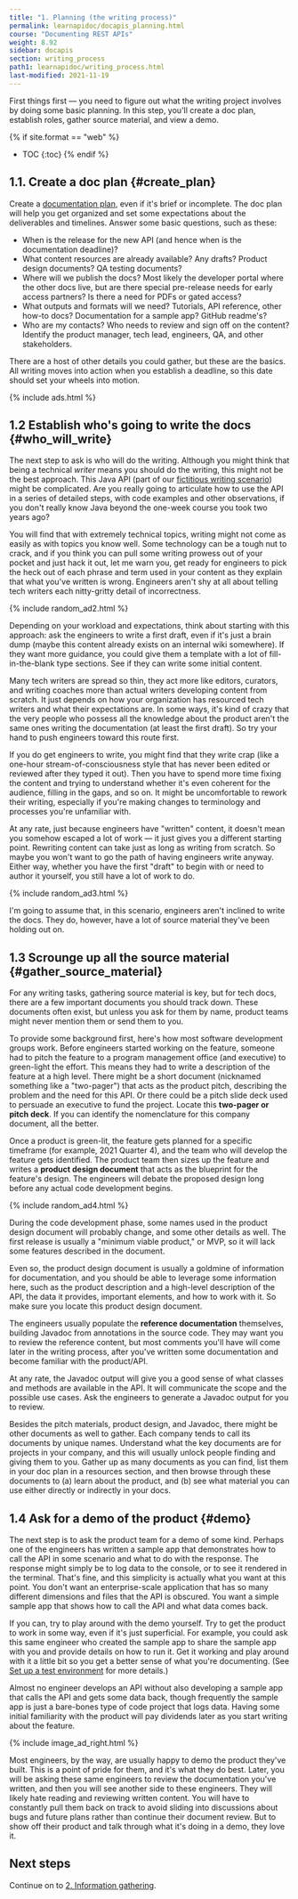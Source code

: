 ```yaml
---
title: "1. Planning (the writing process)"
permalink: learnapidoc/docapis_planning.html
course: "Documenting REST APIs"
weight: 8.92
sidebar: docapis
section: writing_process
path1: learnapidoc/writing_process.html
last-modified: 2021-11-19
---
```


First things first &mdash; you need to figure out what the writing project involves by doing some basic planning. In this step, you'll create a doc plan, establish roles, gather source material, and view a demo.

{% if site.format == "web" %}
* TOC
{:toc}
{% endif %}

## 1.1. Create a doc plan {#create_plan}

Create a [documentation plan](https://idratherbewriting.com/learnapidoc/docapis_managing_doc_projects.html#create_project_plans), even if it's brief or incomplete. The doc plan will help you get organized and set some expectations about the deliverables and timelines. Answer some basic questions, such as these:

* When is the release for the new API (and hence when is the documentation deadline)?
* What content resources are already available? Any drafts? Product design documents? QA testing documents?
* Where will we publish the docs? Most likely the developer portal where the other docs live, but are there special pre-release needs for early access partners? Is there a need for PDFs or gated access?
* What outputs and formats will we need? Tutorials, API reference, other how-to docs? Documentation for a sample app? GitHub readme's?
* Who are my contacts? Who needs to review and sign off on the content? Identify the product manager, tech lead, engineers, QA, and other stakeholders.

There are a host of other details you could gather, but these are the basics. All writing moves into action when you establish a deadline, so this date should set your wheels into motion.

{% include ads.html %}

## 1.2 Establish who's going to write the docs {#who_will_write}

The next step to ask is who will do the writing. Although you might think that being a technical _writer_ means you should do the writing, this might not be the best approach. This Java API (part of our [fictitious writing scenario](docapis_writing_process_overview.html)) might be complicated. Are you really going to articulate how to use the API in a series of detailed steps, with code examples and other observations, if you don't really know Java beyond the one-week course you took two years ago?

You will find that with extremely technical topics, writing might not come as easily as with topics you know well. Some technology can be a tough nut to crack, and if you think you can pull some writing prowess out of your pocket and just hack it out, let me warn you, get ready for engineers to pick the heck out of each phrase and term used in your content as they explain that what you've written is wrong. Engineers aren't shy at all about telling tech writers each nitty-gritty detail of incorrectness.

{% include random_ad2.html %}

Depending on your workload and expectations, think about starting with this approach: ask the engineers to write a first draft, even if it's just a brain dump (maybe this content already exists on an internal wiki somewhere). If they want more guidance, you could give them a template with a lot of fill-in-the-blank type sections. See if they can write some initial content.

Many tech writers are spread so thin, they act more like editors, curators, and writing coaches more than actual writers developing content from scratch. It just depends on how your organization has resourced tech writers and what their expectations are. In some ways, it's kind of crazy that the very people who possess all the knowledge about the product aren't the same ones writing the documentation (at least the first draft). So try your hand to push engineers toward this route first.

If you do get engineers to write, you might find that they write crap (like a one-hour stream-of-consciousness style that has never been edited or reviewed after they typed it out). Then you have to spend more time fixing the content and trying to understand whether it's even coherent for the audience, filling in the gaps, and so on. It might be uncomfortable to rework their writing, especially if you're making changes to terminology and processes you're unfamiliar with.

At any rate, just because engineers have "written" content, it doesn't mean you somehow escaped a lot of work &mdash; it just gives you a different starting point. Rewriting content can take just as long as writing from scratch. So maybe you won't want to go the path of having engineers write anyway. Either way, whether you have the first "draft" to begin with or need to author it yourself, you still have a lot of work to do.

{% include random_ad3.html %}

I'm going to assume that, in this scenario, engineers aren't inclined to write the docs. They do, however, have a lot of source material they've been holding out on.

## 1.3 Scrounge up all the source material {#gather_source_material}

For any writing tasks, gathering source material is key, but for tech docs, there are a few important documents you should track down. These documents often exist, but unless you ask for them by name, product teams might never mention them or send them to you.

To provide some background first, here's how most software development groups work. Before engineers started working on the feature, someone had to pitch the feature to a program management office (and executive) to green-light the effort. This means they had to write a description of the feature at a high level. There might be a short document (nicknamed something like a "two-pager") that acts as the product pitch, describing the problem and the need for this API. Or there could be a pitch slide deck used to persuade an executive to fund the project. Locate this **two-pager or pitch deck**. If you can identify the nomenclature for this company document, all the better.

Once a product is green-lit, the feature gets planned for a specific timeframe (for example, 2021 Quarter 4), and the team who will develop the feature gets identified. The product team then sizes up the feature and writes a **product design document** that acts as the blueprint for the feature's design. The engineers will debate the proposed design long before any actual code development begins.

{% include random_ad4.html %}

During the code development phase, some names used in the product design document will probably change, and some other details as well. The first release is usually a "minimum viable product," or MVP, so it will lack some features described in the document.

Even so, the product design document is usually a goldmine of information for documentation, and you should be able to leverage some information here, such as the product description and a high-level description of the API, the data it provides, important elements, and how to work with it. So make sure you locate this product design document.

The engineers usually populate the **reference documentation** themselves, building Javadoc from annotations in the source code. They may want you to review the reference content, but most comments you'll have will come later in the writing process, after you've written some documentation and become familiar with the product/API.

At any rate, the Javadoc output will give you a good sense of what classes and methods are available in the API. It will communicate the scope and the possible use cases. Ask the engineers to generate a Javadoc output for you to review.

Besides the pitch materials, product design, and Javadoc, there might be other documents as well to gather. Each company tends to call its documents by unique names. Understand what the key documents are for projects in your company, and this will usually unlock people finding and giving them to you. Gather up as many documents as you can find, list them in your doc plan in a resources section, and then browse through these documents to (a) learn about the product, and (b) see what material you can use either directly or indirectly in your docs.

## 1.4 Ask for a demo of the product {#demo}

The next step is to ask the product team for a demo of some kind. Perhaps one of the engineers has written a sample app that demonstrates how to call the API in some scenario and what to do with the response. The response might simply be to log data to the console, or to see it rendered in the terminal. That's  fine, and this simplicity is actually what you want at this point. You don't want an enterprise-scale application that has so many different dimensions and files that the API is obscured. You want a simple sample app that shows how to call the API and what data comes back.

If you can, try to play around with the demo yourself. Try to get the product to work in some way, even if it's just superficial. For example, you could ask this same engineer who created the sample app to share the sample app with you and provide details on how to run it. Get it working and play around with it a little bit so you get a better sense of what you're documenting. (See [Set up a test environment](https://idratherbewriting.com/learnapidoc/testingdocs_test_environment.html) for more details.)

Almost no engineer develops an API without also developing a sample app that calls the API and gets some data back, though frequently the sample app is just a bare-bones type of code project that logs data. Having some initial familiarity with the product will pay dividends later as you start writing about the feature.

{% include image_ad_right.html %}

Most engineers, by the way, are usually happy to demo the product they've built. This is a point of pride for them, and it's what they do best. Later, you will be asking these same engineers to review the documentation you've written, and then you will see another side to these engineers. They will likely hate reading and reviewing written content. You will have to constantly pull them back on track to avoid sliding into discussions about bugs and future plans rather than continue their document review. But to show off their product and talk through what it's doing in a demo, they love it.

## Next steps

Continue on to [2. Information gathering](docapis_information_gathering.html).
